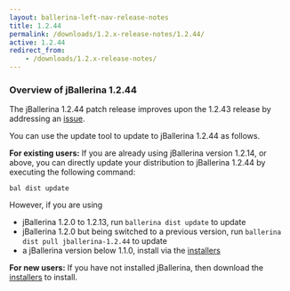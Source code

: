 ```yaml
---
layout: ballerina-left-nav-release-notes
title: 1.2.44
permalink: /downloads/1.2.x-release-notes/1.2.44/
active: 1.2.44
redirect_from:
    - /downloads/1.2.x-release-notes/
---
```


### Overview of jBallerina 1.2.44

The jBallerina 1.2.44 patch release improves upon the 1.2.43 release by addressing an [issue](https://github.com/ballerina-platform/ballerina-lang/issues/41258).

You can use the update tool to update to jBallerina 1.2.44 as follows.

**For existing users:**
If you are already using jBallerina version 1.2.14, or above, you can directly update your distribution to jBallerina 1.2.44 by executing the following command:

```
bal dist update
```

However, if you are using

- jBallerina 1.2.0 to 1.2.13, run `ballerina dist update` to update
- jBallerina 1.2.0 but being switched to a previous version, run `ballerina dist pull jballerina-1.2.44` to update
- a jBallerina version below 1.1.0, install via the [installers](https://ballerina.io/downloads/)

**For new users:**
If you have not installed jBallerina, then download the [installers](https://ballerina.io/downloads/) to install.

<style>.cGitButtonContainer, .cBallerinaTocContainer {display:none;}</style>
